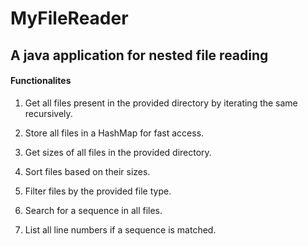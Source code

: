 # MyFileReader

## A java application for nested file reading

#### Functionalites

1. Get all files present in the provided directory by iterating the same recursively.

2. Store all files in a HashMap for fast access.

3. Get sizes of all files in the provided directory.

4. Sort files based on their sizes.

5. Filter files by the provided file type.

6. Search for a sequence in all files.

7. List all line numbers if a sequence is matched.
